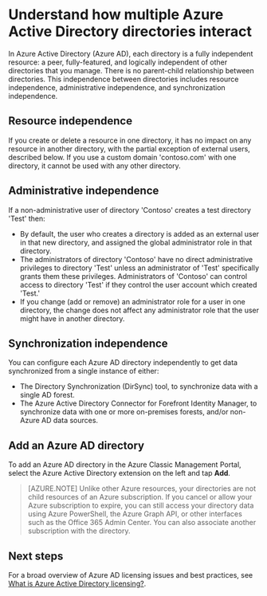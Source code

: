 <properties
    pageTitle="Characteristics of Azure Active Directory directories | Azure"
    description="Manage your Azure Active Directory directories by understanding your directories as fully independent resources"
    services="active-directory"
    documentationcenter=""
    author="curtand"
    manager="femila"
    editor="" />
<tags
    ms.assetid="2b862b75-14df-45f2-a8ab-2a3ff1e2eb08"
    ms.service="active-directory"
    ms.devlang="na"
    ms.topic="article"
    ms.tgt_pltfrm="na"
    ms.workload="identity"
    ms.date="02/27/2017"
    wacn.date=""
    ms.author="curtand" />

# Understand how multiple Azure Active Directory directories interact
In Azure Active Directory (Azure AD), each directory is a fully independent resource: a peer, fully-featured, and logically independent of other directories that you manage. There is no parent-child relationship between directories. This independence between directories includes resource independence, administrative independence, and synchronization independence.

## Resource independence
If you create or delete a resource in one directory, it has no impact on any resource in another directory, with the partial exception of external users, described below. If you use a custom domain 'contoso.com' with one directory, it cannot be used with any other directory.

## Administrative independence
If a non-administrative user of directory 'Contoso' creates a test directory 'Test' then:

- By default, the user who creates a directory is added as an external user in that new directory, and assigned the global administrator role in that directory.
- The administrators of directory 'Contoso' have no direct administrative privileges to directory 'Test' unless an administrator of 'Test' specifically grants them these privileges. Administrators of 'Contoso' can control access to directory 'Test' if they control the user account which created 'Test.'
- If you change (add or remove) an administrator role for a user in one directory, the change does not affect any administrator role that the user might have in another directory.

## Synchronization independence
You can configure each Azure AD directory independently to get data synchronized from a single instance of either:

- The Directory Synchronization (DirSync) tool, to synchronize data with a single AD forest.
- The Azure Active Directory Connector for Forefront Identity Manager, to synchronize data with one or more on-premises forests, and/or non-Azure AD data sources.

## Add an Azure AD directory
To add an Azure AD directory in the Azure Classic Management Portal, select the Azure Active Directory extension on the left and tap **Add**.

> [AZURE.NOTE]
> Unlike other Azure resources, your directories are not child resources of an Azure subscription. If you cancel or allow your Azure subscription to expire, you can still access your directory data using Azure PowerShell, the Azure Graph API, or other interfaces such as the Office 365 Admin Center. You can also associate another subscription with the directory.
>
>

## Next steps
For a broad overview of Azure AD licensing issues and best practices, see [What is Azure Active Directory licensing?](/documentation/articles/active-directory-licensing-what-is/).
